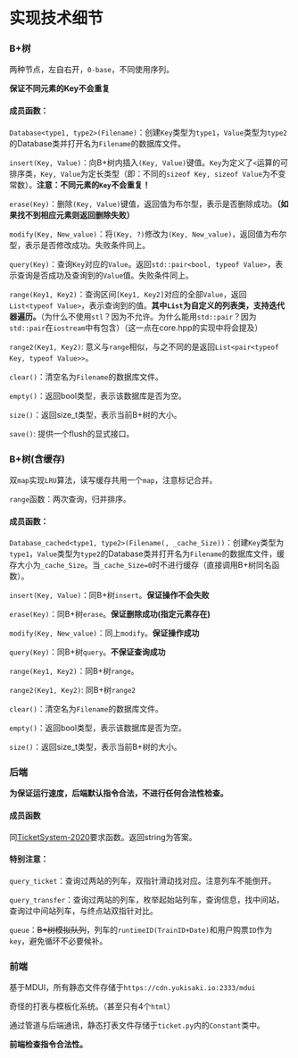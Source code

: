# 实现技术细节

### B+树

两种节点，左自右开，`0-base`，不同使用序列。

**保证不同元素的Key不会重复**

#### 成员函数：

`Database<type1, type2>(Filename)`：创建`Key`类型为`type1`，`Value`类型为`type2`的Database类并打开名为`Filename`的数据库文件。

`insert(Key, Value)`：向B+树内插入`(Key, Value)`键值。`Key`为定义了`<`运算的可排序类，`Key, Value`为定长类型（即：不同的`sizeof Key, sizeof Value`为不变常数）。**注意：不同元素的`Key`不会重复！**

`erase(Key)`：删除`(Key, Value)`键值，返回值为布尔型，表示是否删除成功。**（如果找不到相应元素则返回删除失败）**

`modify(Key, New_value)`：将`(Key, ?)`修改为`(Key, New_value)`，返回值为布尔型，表示是否修改成功。失败条件同上。

`query(Key)`：查询`Key`对应的`Value`。返回`std::pair<bool, typeof Value>`，表示查询是否成功及查询到的`Value`值。失败条件同上。

`range(Key1, Key2)`：查询区间`[Key1, Key2]`对应的全部`Value`，返回`List<typeof Value>`，表示查询到的值。**其中`List`为自定义的列表类，支持迭代器遍历。**（为什么不使用`stl`？因为不允许。为什么能用`std::pair`？因为`std::pair`在`iostream`中有包含）（这一点在core.hpp的实现中将会提及）

`range2(Key1, Key2)`: 意义与`range`相似，与之不同的是返回`List<pair<typeof Key, typeof Value>>`。

`clear()`：清空名为`Filename`的数据库文件。

`empty()`：返回bool类型，表示该数据库是否为空。

`size()`：返回size_t类型，表示当前B+树的大小。

`save()`: 提供一个flush的显式接口。

### B+树(含缓存)

双`map`实现`LRU`算法，读写缓存共用一个`map`，注意标记合并。

`range`函数：两次查询，归并排序。

#### 成员函数：

`Database_cached<type1, type2>(Filename(, _cache_Size))`：创建`Key`类型为`type1`，`Value`类型为`type2`的Database类并打开名为`Filename`的数据库文件，缓存大小为`_cache_Size`。当`_cache_Size=0`时不进行缓存（直接调用B+树同名函数）。

`insert(Key, Value)`：同B+树`insert`。**保证操作不会失败**

`erase(Key)`：同B+树`erase`。**保证删除成功(指定元素存在)**

`modify(Key, New_value)`：同上`modify`。**保证操作成功**

`query(Key)`：同B+树`query`。**不保证查询成功**

`range(Key1, Key2)`：同B+树`range`。

`range2(Key1, Key2)`: 同B+树`range2`

`clear()`：清空名为`Filename`的数据库文件。

`empty()`：返回bool类型，表示该数据库是否为空。

`size()`：返回size_t类型，表示当前B+树的大小。


### 后端

**为保证运行速度，后端默认指令合法，不进行任何合法性检查。**

#### 成员函数

同[TicketSystem-2020](https://github.com/oscardhc/TicketSystem-2020)要求函数。返回string为答案。

#### 特别注意：

`query_ticket`：查询过两站的列车，双指针滑动找对应。注意列车不能倒开。

`query_transfer`：查询过两站的列车，枚举起始站列车，查询信息，找中间站，查询过中间站列车，与终点站双指针对比。

`queue`：~~B+树模拟队列~~，列车的`runtimeID(TrainID+Date)`和用户购票`ID`作为`key`，避免循环不必要候补。

### 前端

基于MDUI，所有静态文件存储于`https://cdn.yukisaki.io:2333/mdui`

奇怪的打表与模板化系统。（甚至只有4个`html`）

通过管道与后端通讯，静态打表文件存储于`ticket.py`内的`Constant`类中。

**前端检查指令合法性。**